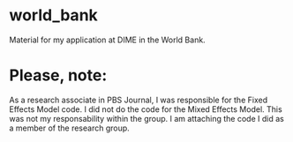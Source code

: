 # world_bank
Material for my application at DIME in the World Bank. 

# Please, note:
As a research associate in PBS Journal, I was responsible for the Fixed Effects Model code. I did not do the code for the Mixed Effects Model.
This was not my responsability within the group. I am attaching the code I did as a member of the research group. 
